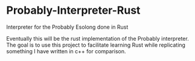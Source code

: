 # Probably-Interpreter-Rust
Interpreter for the Probably Esolong done in Rust


Eventually this will be the rust implementation of the Probably interpreter. 
The goal is to use this project to facilitate learning Rust while replicating something I have written in c++ for comparison.
